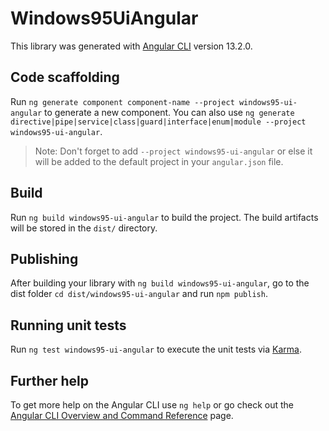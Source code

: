 # Windows95UiAngular

This library was generated with [Angular CLI](https://github.com/angular/angular-cli) version 13.2.0.

## Code scaffolding

Run `ng generate component component-name --project windows95-ui-angular` to generate a new component. You can also use `ng generate directive|pipe|service|class|guard|interface|enum|module --project windows95-ui-angular`.
> Note: Don't forget to add `--project windows95-ui-angular` or else it will be added to the default project in your `angular.json` file. 

## Build

Run `ng build windows95-ui-angular` to build the project. The build artifacts will be stored in the `dist/` directory.

## Publishing

After building your library with `ng build windows95-ui-angular`, go to the dist folder `cd dist/windows95-ui-angular` and run `npm publish`.

## Running unit tests

Run `ng test windows95-ui-angular` to execute the unit tests via [Karma](https://karma-runner.github.io).

## Further help

To get more help on the Angular CLI use `ng help` or go check out the [Angular CLI Overview and Command Reference](https://angular.io/cli) page.
